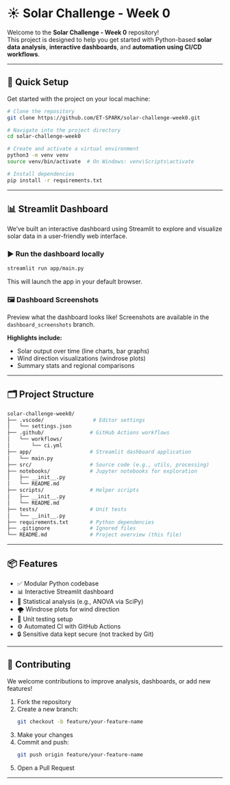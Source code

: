 # ☀️ Solar Challenge - Week 0

Welcome to the **Solar Challenge - Week 0** repository!  
This project is designed to help you get started with Python-based **solar data analysis**, **interactive dashboards**, and **automation using CI/CD workflows**.

---

## 🚀 Quick Setup

Get started with the project on your local machine:

```bash
# Clone the repository
git clone https://github.com/ET-SPARK/solar-challenge-week0.git

# Navigate into the project directory
cd solar-challenge-week0

# Create and activate a virtual environment
python3 -m venv venv
source venv/bin/activate  # On Windows: venv\Scripts\activate

# Install dependencies
pip install -r requirements.txt
```

---

## 📊 Streamlit Dashboard

We’ve built an interactive dashboard using Streamlit to explore and visualize solar data in a user-friendly web interface.

### ▶️ Run the dashboard locally

```bash
streamlit run app/main.py
```

This will launch the app in your default browser.

### 🖼 Dashboard Screenshots

Preview what the dashboard looks like! Screenshots are available in the `dashboard_screenshots` branch.

**Highlights include:**

- Solar output over time (line charts, bar graphs)
- Wind direction visualizations (windrose plots)
- Summary stats and regional comparisons

---

## 🗂 Project Structure

```bash
solar-challenge-week0/
├── .vscode/                # Editor settings
│   └── settings.json
├── .github/               # GitHub Actions workflows
│   └── workflows/
│       └── ci.yml
├── app/                   # Streamlit dashboard application
│   └── main.py
├── src/                   # Source code (e.g., utils, processing)
├── notebooks/             # Jupyter notebooks for exploration
│   ├── __init__.py
│   └── README.md
├── scripts/               # Helper scripts
│   ├── __init__.py
│   └── README.md
├── tests/                 # Unit tests
│   └── __init__.py
├── requirements.txt       # Python dependencies
├── .gitignore             # Ignored files
└── README.md              # Project overview (this file)
```

---

## 📦 Features

- ✅ Modular Python codebase
- 📊 Interactive Streamlit dashboard
- 🧮 Statistical analysis (e.g., ANOVA via SciPy)
- 🌪 Windrose plots for wind direction
- 🧪 Unit testing setup
- ⚙️ Automated CI with GitHub Actions
- 🔒 Sensitive data kept secure (not tracked by Git)

---

## 🤝 Contributing

We welcome contributions to improve analysis, dashboards, or add new features!

1. Fork the repository
2. Create a new branch:
   ```bash
   git checkout -b feature/your-feature-name
   ```
3. Make your changes
4. Commit and push:
   ```bash
   git push origin feature/your-feature-name
   ```
5. Open a Pull Request

---
